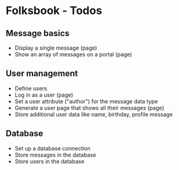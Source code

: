 # Folksbook - Todos
## Message basics
* Display a single message (page)
* Show an array of messages on a portal (page)
## User management
* Define users
* Log in as a user (page)
* Set a user attribute ("author") for the message data type
* Generate a user page that shows all their messages (page)
* Store additional user data like name, birthday, profile message
## Database
* Set up a database connection
* Store messages in the database
* Store users in the database
